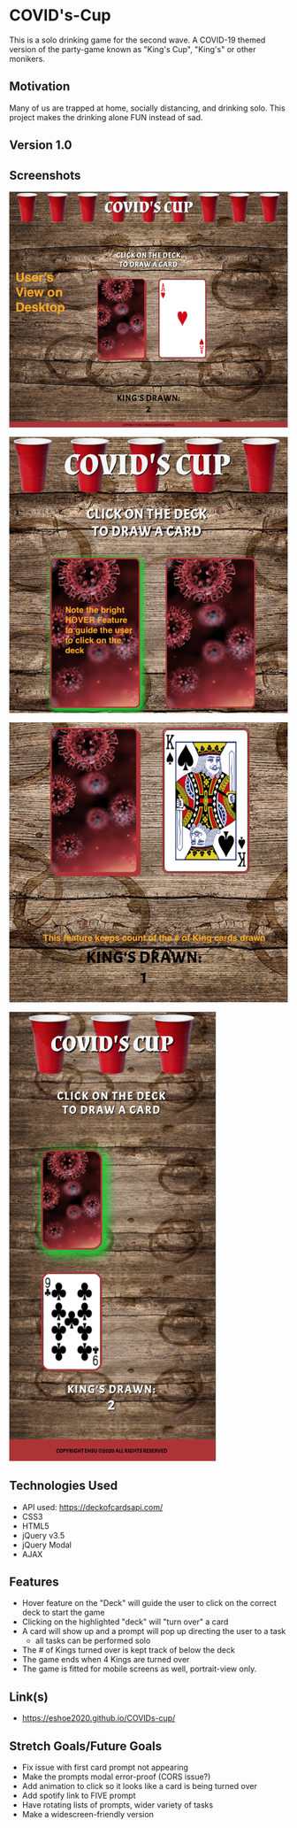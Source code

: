 # COVID's-Cup

This is a solo drinking game for the second wave. 
A COVID-19 themed version of the party-game known as "King's Cup", "King's" or other monikers. 

## Motivation

Many of us are trapped at home, socially distancing, and drinking solo. This project makes the drinking alone FUN instead of sad. 

## Version 1.0

## Screenshots

![DesktopView](./IMG/UI-desktop.png "UI-desktop")

![HoverFeature](./IMG/Hover-feature.png "Hover-feature")

![King-count](./IMG/King-count.png)

![mobile-view](./IMG/mobile-version.png)


## Technologies Used

- API used: https://deckofcardsapi.com/
- CSS3
- HTML5
- jQuery v3.5
- jQuery Modal
- AJAX

## Features
- Hover feature on the "Deck" will guide the user to click on the correct deck to start the game
- Clicking on the highlighted "deck" will "turn over" a card
- A card will show up and a prompt will pop up directing the user to a task
   - all tasks can be performed solo
- The # of Kings turned over is kept track of below the deck
- The game ends when 4 Kings are turned over
- The game is fitted for mobile screens as well, portrait-view only. 

## Link(s)
- https://eshoe2020.github.io/COVIDs-cup/


## Stretch Goals/Future Goals
- Fix issue with first card prompt not appearing
- Make the prompts modal error-proof (CORS issue?)
- Add animation to click so it looks like a card is being turned over
- Add spotify link to FIVE prompt
- Have rotating lists of prompts, wider variety of tasks
- Make a widescreen-friendly version